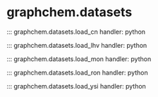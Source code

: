 # graphchem.datasets

::: graphchem.datasets.load_cn
    handler: python

::: graphchem.datasets.load_lhv
    handler: python

::: graphchem.datasets.load_mon
    handler: python

::: graphchem.datasets.load_ron
    handler: python

::: graphchem.datasets.load_ysi
    handler: python